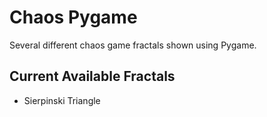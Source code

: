 # Chaos Pygame
Several different chaos game fractals shown using Pygame.

## Current Available Fractals
- Sierpinski Triangle
